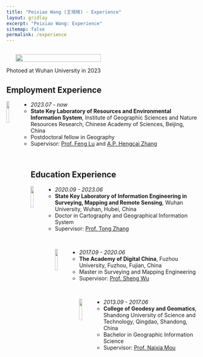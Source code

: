 ```yaml
---
title: "Peixiao Wang (王培晓) - Experience"
layout: gridlay
excerpt: "Peixiao Wang: Experience"
sitemap: false
permalink: /experience
---
```

<div class="col-sm-4" align="right" style="display:table-cell; vertical-align:middle; text-align:center">

  <ul style="overflow: hidden">
  <a href ="https://giserwang.github.io"> <img align="right" src="{{ site.url }}{{ site.baseurl }}/images/pages/admin.jpg" class="img-responsive" width="100%" /></a>
  </ul>
  Photoed at Wuhan University in 2023<br>
</div>

<div class="col-sm-8">


## Employment Experience

<a href="http://www.igsnrr.ac.cn/" target="_blank"> <img align="left" src="{{ site.url }}{{ site.baseurl }}/images/logo/IGSNRR.png" width="12%"  /></a>

* <em>2023.07 - now</em>
    - <strong>State Key Laboratory of Resources and Environmental Information System</strong>, Institute of Geographic Sciences and Nature Resources Research, Chinese Academy of Sciences, Beijing, China
	- Postdoctoral fellow in Geography
	- Supervisor: <a href="http://www.igsnrr.cas.cn/sourcedb_igsnrr_cas/zw/zjrck/200906/t20090626_1842363.html" target="_blank">Prof. Feng Lu</a> and <a href="http://www.igsnrr.cas.cn/sourcedb_igsnrr_cas/zw/zjrck/ysdw_fyjy/yjdw_zyyhjgj/202007/t20200730_5647814.html" target="_blank">A.P. Hengcai Zhang</a>
<br>

## Education Experience

<a href="https://www.whu.edu.cn/" target="_blank"> <img align="left" src="{{ site.url }}{{ site.baseurl }}/images/logo/whu.jpg" width="12%"  /></a>

* <em>2020.09 - 2023.06</em>
    - <strong>State Key Laboratory of Information Engineering in Surveying, Mapping and Remote Sensing</strong>, Wuhan University, Wuhan, Hubei, China
	- Doctor in Cartography and Geographical Information System
	- Supervisor: <a href="http://www.lmars.whu.edu.cn/prof_web/zhangtong/index.html" target="_blank">Prof. Tong Zhang</a>

<br>

<a href="https://www.fzu.edu.cn/" target="_blank"> <img align="left" src="{{ site.url }}{{ site.baseurl }}/images/logo/fzu.png" width="12%"  /></a>

* <em>2017.09 - 2020.06</em>
    - <strong>The Academy of Digital China</strong>, Fuzhou University, Fuzhou, Fujian, China
	- Master in Surveying and Mapping Engineering
	- Supervisor: <a href="http://adcfj.cn/sirc/door/team/TeacherList/Detail?personId=422" target="_blank">Prof. Sheng Wu</a>

<br>

<a href="http://www.sdust.edu.cn/" target="_blank"> <img align="left" src="{{ site.url }}{{ site.baseurl }}/images/logo/sdust.jpg" width="12%"  /></a>

* <em>2013.09 - 2017.06</em>
    - <strong>College of Geodesy and Geomatics</strong>, Shandong University of Science and Technology, Qingdao, Shandong, China
	- Bachelor in Geographic Information Science
	- Supervisor: <a href="http://gc.sdust.edu.cn/info/1071/2896.htm" target="_blank">Prof. Naixia Mou</a>

<br>

